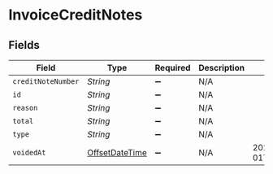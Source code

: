 # InvoiceCreditNotes


## Fields

| Field                                                                                     | Type                                                                                      | Required                                                                                  | Description                                                                               | Example                                                                                   |
| ----------------------------------------------------------------------------------------- | ----------------------------------------------------------------------------------------- | ----------------------------------------------------------------------------------------- | ----------------------------------------------------------------------------------------- | ----------------------------------------------------------------------------------------- |
| `creditNoteNumber`                                                                        | *String*                                                                                  | :heavy_minus_sign:                                                                        | N/A                                                                                       |                                                                                           |
| `id`                                                                                      | *String*                                                                                  | :heavy_minus_sign:                                                                        | N/A                                                                                       |                                                                                           |
| `reason`                                                                                  | *String*                                                                                  | :heavy_minus_sign:                                                                        | N/A                                                                                       |                                                                                           |
| `total`                                                                                   | *String*                                                                                  | :heavy_minus_sign:                                                                        | N/A                                                                                       |                                                                                           |
| `type`                                                                                    | *String*                                                                                  | :heavy_minus_sign:                                                                        | N/A                                                                                       |                                                                                           |
| `voidedAt`                                                                                | [OffsetDateTime](https://docs.oracle.com/javase/8/docs/api/java/time/OffsetDateTime.html) | :heavy_minus_sign:                                                                        | N/A                                                                                       | 2022-05-01T07:01:31+00:00                                                                 |